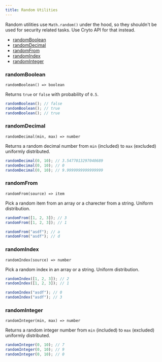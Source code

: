 ```yaml
---
title: Random Utilities
---
```


Random utilities use `Math.random()` under the hood, so they shouldn't be used for security related tasks. Use Cryto API for that instead.

- [randomBoolean](#randomboolean)
- [randomDecimal](#randomdecimal)
- [randomFrom](#randomfrom)
- [randomIndex](#randomindex)
- [randomInteger](#randominteger)

### randomBoolean

`randomBoolean() => boolean`

Returns `true` or `false` with probability of `0.5`.

```js
randomBoolean(); // false
randomBoolean(); // true
randomBoolean(); // true
```

### randomDecimal

`randomDecimal(min, max) => number`

Returns a random decimal number from `min` (included) to `max` (excluded) uniformly distributed.

```js
randomDecimal(0, 10); // 3.5477013297040689
randomDecimal(0, 10); // 0
randomDecimal(0, 10); // 9.9999999999999999
```

### randomFrom

`randomFrom(source) => item`

Pick a random item from an array or a charecter from a string. Uniform distribution.

```js
randomFrom([1, 2, 3]); // 3
randomFrom([1, 2, 3]); // 1

randomFrom("asdf"); // a
randomFrom("asdf"); // d
```

### randomIndex

`randomIndex(source) => number`

Pick a random index in an array or a string. Uniform distribution.

```js
randomIndex([1, 2, 3]); // 2
randomIndex([1, 2, 3]); // 1

randomIndex("asdf"); // 0
randomIndex("asdf"); // 3
```

### randomInteger

`randomInteger(min, max) => number`

Returns a random integer number from `min` (included) to `max` (excluded) uniformly distributed.

```js
randomInteger(0, 10); // 7
randomInteger(0, 10); // 9
randomInteger(0, 10); // 0
```
